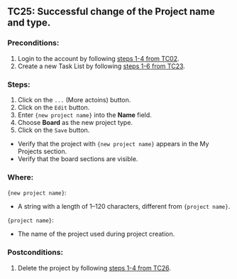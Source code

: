 ## TC25: Successful change of the Project name and type.
### Preconditions:
1. Login to the account by following [steps 1-4 from TC02](TC02.md).
2. Create a new Task List by following [steps 1-6 from TC23](TC23.md).
### Steps:
1. Click on the `...` (More actoins) button.
2. Click on the `Edit` button.
3. Enter `{new project name}` into the **Name** field.
4. Сhoose **Board** as the new project type.
5. Click on the `Save` button.
*  Verify that the project with `{new project name}` appears in the My Projects section.
*  Verify that the board sections are visible.
### Where:
`{new project name}`:
* A string with a length of 1–120 characters, different from `{project name}`.

`{project name}`:
* The name of the project used during project creation.

### Postconditions:
1. Delete the project by following [steps 1-4 from TC26](TC26.md).